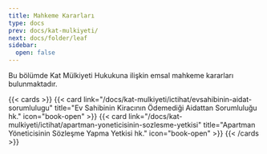 ```yaml
---
title: Mahkeme Kararları
type: docs
prev: docs/kat-mulkiyeti/
next: docs/folder/leaf
sidebar:
  open: false
---
```


Bu bölümde Kat Mülkiyeti Hukukuna ilişkin emsal mahkeme kararları bulunmaktadır.

{{< cards >}}
{{< card link="/docs/kat-mulkiyeti/ictihat/evsahibinin-aidat-sorumlulugu" title="Ev Sahibinin Kiracının Ödemediği Aidattan Sorumluluğu hk." icon="book-open" >}}
{{< card link="/docs/kat-mulkiyeti/ictihat/apartman-yoneticisinin-sozlesme-yetkisi" title="Apartman Yöneticisinin Sözleşme Yapma Yetkisi hk." icon="book-open" >}}
{{< /cards >}}
